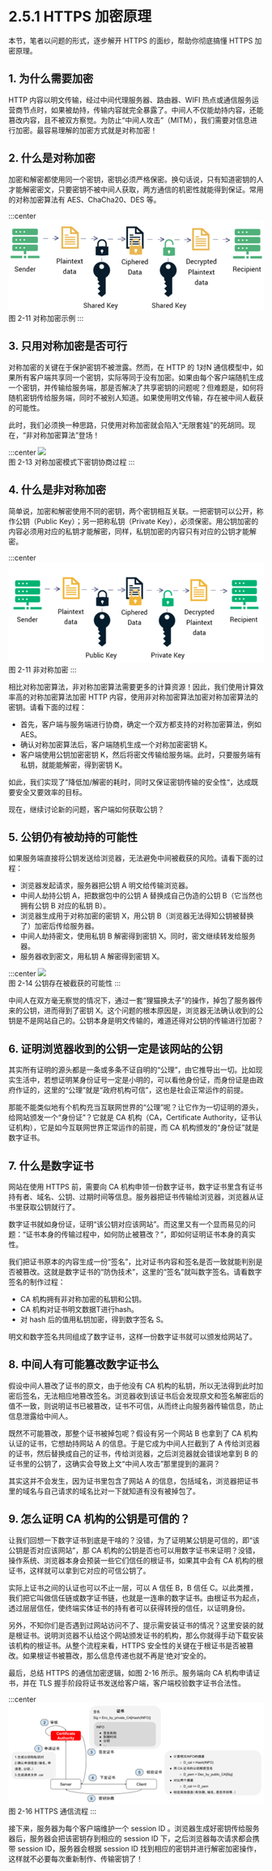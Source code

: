 # 2.5.1 HTTPS 加密原理

本节，笔者以问题的形式，逐步解开 HTTPS 的面纱，帮助你彻底搞懂 HTTPS 加密原理。

## 1. 为什么需要加密

HTTP 内容以明文传输，经过中间代理服务器、路由器、WIFI 热点或通信服务运营商节点时，如果被劫持，传输内容就完全暴露了。中间人不仅能劫持内容，还能篡改内容，且不被双方察觉。为防止“中间人攻击”（MITM），我们需要对信息进行加密。最容易理解的加密方式就是对称加密！

## 2. 什么是对称加密
加密和解密都使用同一个密钥，密钥必须严格保密。换句话说，只有知道密钥的人才能解密密文，只要密钥不被中间人获取，两方通信的机密性就能得到保证。常用的对称加密算法有 AES、ChaCha20、DES 等。

:::center
  ![](../assets/types-of-encryption-symmetric-encryption.png)<br/>
 图 2-11 对称加密示例
:::

## 3. 只用对称加密是否可行

对称加密的关键在于保护密钥不被泄露。然而，在 HTTP 的 1对N 通信模型中，如果所有客户端共享同一个密钥，实际等同于没有加密。如果由每个客户端随机生成一个密钥，并传输给服务端，那是否解决了共享密钥的问题呢？但难题是，如何将随机密钥传给服务端，同时不被别人知道。如果使用明文传输，存在被中间人截获的可能性。

此时，我们必须换一种思路，只使用对称加密就会陷入“无限套娃”的死胡同。现在，“非对称加密算法”登场！

:::center
  ![](../assets/https-3.png)<br/>
 图 2-13 对称加密模式下密钥协商过程
:::



## 4. 什么是非对称加密

简单说，加密和解密使用不同的密钥，两个密钥相互关联。一把密钥可以公开，称作公钥（Public Key）；另一把称私钥（Private Key），必须保密。用公钥加密的内容必须用对应的私钥才能解密，同样，私钥加密的内容只有对应的公钥才能解密。

:::center
  ![](../assets/types-of-encryption-asymmetric-encryption.png)<br/>
 图 2-11 非对称加密
:::

相比对称加密算法，非对称加密算法需要更多的计算资源！因此，我们使用计算效率高的对称加密算法加密 HTTP 内容，使用非对称加密算法加密对称加密算法的密钥。请看下面的过程：

- 首先，客户端与服务端进行协商，确定一个双方都支持的对称加密算法，例如 AES。
- 确认对称加密算法后，客户端随机生成一个对称加密密钥 K。
- 客户端使用公钥加密密钥 K，然后将密文传输给服务端。此时，只要服务端有私钥，就能能解密，得到密钥 K。
 
如此，我们实现了”降低加/解密的耗时，同时又保证密钥传输的安全性“，达成既要安全又要效率的目标。

现在，继续讨论新的问题，客户端如何获取公钥？

## 5. 公钥仍有被劫持的可能性

如果服务端直接将公钥发送给浏览器，无法避免中间被截获的风险。请看下面的过程：

-  浏览器发起请求，服务器把公钥 A 明文给传输浏览器。
- 中间人劫持公钥 A，把数据包中的公钥 A 替换成自己伪造的公钥 B（它当然也拥有公钥 B 对应的私钥 B）。
- 浏览器生成用于对称加密的密钥 X，用公钥 B（浏览器无法得知公钥被替换了）加密后传给服务器。
- 中间人劫持密文，使用私钥 B 解密得到密钥 X。同时，密文继续转发给服务器。
- 服务器收到密文，用私钥 A 解密得到密钥 X。

:::center
  ![](../assets/https-4.png)<br/>
 图 2-14 公钥存在被截获的可能性
:::

中间人在双方毫无察觉的情况下，通过一套“狸猫换太子”的操作，掉包了服务器传来的公钥，进而得到了密钥 X。这个问题的根本原因是，浏览器无法确认收到的公钥是不是网站自己的。公钥本身是明文传输的，难道还得对公钥的传输进行加密？


## 6. 证明浏览器收到的公钥一定是该网站的公钥

其实所有证明的源头都是一条或多条不证自明的“公理”，由它推导出一切。比如现实生活中，若想证明某身份证号一定是小明的，可以看他身份证，而身份证是由政府作证的，这里的“公理”就是“政府机构可信”，这也是社会正常运作的前提。

那能不能类似地有个机构充当互联网世界的“公理”呢？让它作为一切证明的源头，给网站颁发一个“身份证”？它就是 CA 机构（CA，Certificate Authority，证书认证机构），它是如今互联网世界正常运作的前提，而 CA 机构颁发的“身份证”就是数字证书。


## 7. 什么是数字证书

网站在使用 HTTPS 前，需要向 CA 机构申领一份数字证书，数字证书里含有证书持有者、域名、公钥、过期时间等信息。服务器把证书传输给浏览器，浏览器从证书里获取公钥就行了。

数字证书就如身份证，证明“该公钥对应该网站”。而这里又有一个显而易见的问题：“证书本身的传输过程中，如何防止被篡改？”，即如何证明证书本身的真实性。

我们把证书原本的内容生成一份“签名”，比对证书内容和签名是否一致就能判别是否被篡改。这就是数字证书的“防伪技术”，这里的“签名”就叫数字签名。请看数字签名的制作过程：
- CA 机构拥有非对称加密的私钥和公钥。
- CA 机构对证书明文数据T进行hash。
- 对 hash 后的值用私钥加密，得到数字签名 S。

明文和数字签名共同组成了数字证书，这样一份数字证书就可以颁发给网站了。

## 8. 中间人有可能篡改数字证书么

假设中间人篡改了证书的原文，由于他没有 CA 机构的私钥，所以无法得到此时加密后签名，无法相应地篡改签名。浏览器收到该证书后会发现原文和签名解密后的值不一致，则说明证书已被篡改，证书不可信，从而终止向服务器传输信息，防止信息泄露给中间人。

既然不可能篡改，那整个证书被掉包呢？假设有另一个网站 B 也拿到了 CA 机构认证的证书，它想劫持网站 A 的信息。于是它成为中间人拦截到了 A 传给浏览器的证书，然后替换成自己的证书，传给浏览器，之后浏览器就会错误地拿到 B 的证书里的公钥了，这确实会导致上文“中间人攻击”那里提到的漏洞？

其实这并不会发生，因为证书里包含了网站 A 的信息，包括域名，浏览器把证书里的域名与自己请求的域名比对一下就知道有没有被掉包了。

## 9. 怎么证明 CA 机构的公钥是可信的？

让我们回想一下数字证书到底是干啥的？没错，为了证明某公钥是可信的，即“该公钥是否对应该网站”，那 CA 机构的公钥是否也可以用数字证书来证明？没错，操作系统、浏览器本身会预装一些它们信任的根证书，如果其中会有 CA 机构的根证书，这样就可以拿到它对应的可信公钥了。

实际上证书之间的认证也可以不止一层，可以 A 信任 B，B 信任 C。以此类推，我们把它叫做信任链或数字证书链，也就是一连串的数字证书。由根证书为起点，透过层层信任，使终端实体证书的持有者可以获得转授的信任，以证明身份。

另外，不知你们是否遇到过网站访问不了、提示需安装证书的情况？这里安装的就是根证书。说明浏览器不认给这个网站颁发证书的机构，那么你就得手动下载安装该机构的根证书。从整个流程来看，HTTPS 安全性的关键在于根证书是否被篡改。如果根证书被篡改，那么信息传递也就不再是‘绝对’安全的。

最后，总结 HTTPS 的通信加密逻辑，如图 2-16 所示。服务端向 CA 机构申请证书，并在 TLS 握手阶段将证书发送给客户端，客户端校验数字证书合法性。

:::center
  ![](../assets/CA.svg)<br/>
图 2-16 HTTPS 通信流程
:::

接下来，服务器为每个客户端维护一个 session ID 。浏览器生成好密钥传给服务器后，服务器会把该密钥存到相应的 session ID 下，之后浏览器每次请求都会携带 session ID，服务器会根据 session ID 找到相应的密钥并进行解密加密操作，这样就不必要每次重新制作、传输密钥了！
